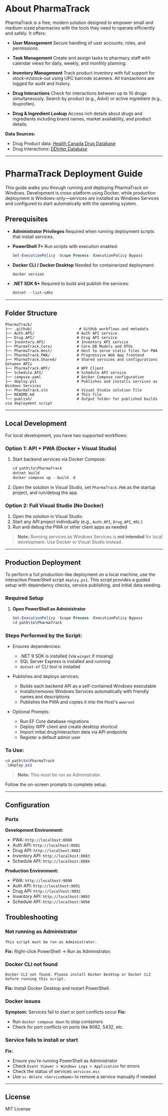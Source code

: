 ﻿# About PharmaTrack

PharmaTrack is a free, modern solution designed to empower small and medium-sized pharmacies with the tools they need to operate efficiently and safely. It offers:

* **User Management**
  Secure handling of user accounts, roles, and permissions.

* **Task Management**
  Create and assign tasks to pharmacy staff with calendar views for daily, weekly, and monthly planning.

* **Inventory Management**
  Track product inventory with full support for stock-in/stock-out using UPC barcode scanners. All transactions are logged for audit and history.

* **Drug Interactions**
  Check for interactions between up to 10 drugs simultaneously. Search by product (e.g., Advil) or active ingredient (e.g., Ibuprofen).

* **Drug & Ingredient Lookup**
  Access rich details about drugs and ingredients including brand names, market availability, and product details.

**Data Sources:**

* Drug Product data: [Health Canada Drug Database](https://www.canada.ca/en/health-canada/services/drugs-health-products/drug-products/drug-product-database.html)
* Drug Interactions: [DDInter Database](https://ddinter.scbdd.com/)

---

# PharmaTrack Deployment Guide

This guide walks you through running and deploying PharmaTrack on Windows. Development is cross-platform using Docker, while production deployment is Windows-only—services are installed as Windows Services and configured to start automatically with the operating system.

## Prerequisites

* **Administrator Privileges**
  Required when running deployment scripts that install services.

* **PowerShell 7+**
  Run scripts with execution enabled:

  ```powershell
  Set-ExecutionPolicy -Scope Process -ExecutionPolicy Bypass
  ```

* **Docker CLI / Docker Desktop**
  Needed for containerized deployment:

  ```powershell
  docker version
  ```

* **.NET SDK 6+**
  Required to build and publish the services:

  ```powershell
  dotnet --list-sdks
  ```

---

## Folder Structure

```
PharmaTrack/
├── .github/                     # GitHub workflows and metadata
├── Auth.API/                   # Auth API service
├── Drug.API/                   # Drug API service
├── Inventory.API/              # Inventory API service
├── PharmaTrack.Core/           # Core DB Models and DTOs
├── PharmaTrack.Host/           # Host to serve static files for PWA
├── PharmaTrack.PWA/            # Progressive Web App frontend
├── PharmaTrack.Shared/         # Shared services and configurations between APIs
├── PharmaTrack.WPF/            # WPF Client
├── Schedule.API/               # Schedule API service
├── compose.yaml                # Docker Compose configuration
├── deploy.ps1                  # Publishes and installs services as Windows Services
├── PharmaTrack.sln             # Visual Studio solution file
├── README.md                   # This file
└── publish/                    # Output folder for published builds via deployment script
```

---

## Local Development

For local development, you have two supported workflows:

### Option 1: API + PWA (Docker + Visual Studio)

1. Start backend services via Docker Compose:

   ```powershell
   cd path\to\PharmaTrack
   dotnet build
   docker compose up --build -d
   ```

2. Open the solution in Visual Studio, set `PharmaTrack.PWA` as the startup project, and run/debug the app.

### Option 2: Full Visual Studio (No Docker)

1. Open the solution in Visual Studio
2. Start any API project individually (e.g., `Auth.API`, `Drug.API`, etc.)
3. Run and debug the PWA or other client apps as needed

> **Note:** Running services as Windows Services is **not intended** for local development. Use Docker or Visual Studio instead.

---

## Production Deployment

To perform a full production-like deployment on a local machine, use the interactive PowerShell script `deploy.ps1`. This script provides a guided setup with dependency checks, service publishing, and initial data seeding.

### Required Setup

1. **Open PowerShell as Administrator**

   ```powershell
   Set-ExecutionPolicy -Scope Process -ExecutionPolicy Bypass
   cd path\to\PharmaTrack
   ```

### Steps Performed by the Script:

* Ensures dependencies:

  * .NET 9 SDK is installed (via `winget` if missing)
  * SQL Server Express is installed and running
  * `dotnet-ef` CLI tool is installed

* Publishes and deploys services:

  * Builds each backend API as a self-contained Windows executable
  * Installs/removes Windows Services automatically with friendly names and descriptions
  * Publishes the PWA and copies it into the Host's `wwwroot`

* Optional Prompts:

  * Run EF Core database migrations
  * Deploy WPF client and create desktop shortcut
  * Import initial drug/interaction data via API endpoints
  * Register a default admin user

### To Use:

```powershell
cd path\to\PharmaTrack
.\deploy.ps1
```

> **Note:** This must be run as Administrator.

Follow the on-screen prompts to complete setup.

---

## Configuration

### Ports

**Development Environment:**

* PWA: `http://localhost:8080`
* Auth API: `http://localhost:8081`
* Drug API: `http://localhost:8082`
* Inventory API: `http://localhost:8083`
* Schedule API: `http://localhost:8084`

**Production Environment:**

* PWA: `http://localhost:9090`
* Auth API: `http://localhost:9091`
* Drug API: `http://localhost:9092`
* Inventory API: `http://localhost:9093`
* Schedule API: `http://localhost:9094`

## Troubleshooting

### Not running as Administrator

```
This script must be run as Administrator.
```

**Fix:** Right-click PowerShell → Run as Administrator.

### Docker CLI not found

```
Docker CLI not found. Please install Docker Desktop or Docker CLI before running this script.
```

**Fix:** Install Docker Desktop and restart PowerShell.

### Docker issues

**Symptom:** Services fail to start or port conflicts occur
**Fix:**

* Run `docker compose down` to stop containers
* Check for port conflicts on ports like 8082, 5432, etc.

### Service fails to install or start

**Fix:**

* Ensure you're running PowerShell as Administrator
* Check `Event Viewer > Windows Logs > Application` for errors
* Check the status of services `services.msc`
* Use `sc delete <ServiceName>` to remove a service manually if needed


---

## License

MIT License
